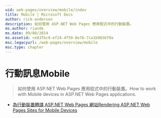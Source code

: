 ```yaml
---
uid: web-pages/overview/mobile/index
title: Mobile | Microsoft Docs
author: rick-anderson
description: 如何使用 ASP.NET Web Pages 應用程式中的行動裝置。
ms.author: riande
ms.date: 09/08/2014
ms.assetid: ce83fbc9-ef24-4f59-8e76-7ca1b983bf9a
msc.legacyurl: /web-pages/overview/mobile
msc.type: chapter
---
```

<a name="mobile"></a><span data-ttu-id="45231-103">行動訊息</span><span class="sxs-lookup"><span data-stu-id="45231-103">Mobile</span></span>
====================
> <span data-ttu-id="45231-104">如何使用 ASP.NET Web Pages 應用程式中的行動裝置。</span><span class="sxs-lookup"><span data-stu-id="45231-104">How to work with Mobile devices in ASP.NET Web Pages applications.</span></span>


- [<span data-ttu-id="45231-105">為行動裝置轉譯 ASP.NET Web Pages 網站</span><span class="sxs-lookup"><span data-stu-id="45231-105">Rendering ASP.NET Web Pages Sites for Mobile Devices</span></span>](rendering-aspnet-web-pages-sites-for-mobile-devices.md)
